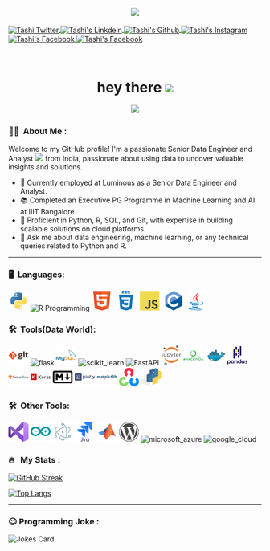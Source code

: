 <p align="center"><img src="https://media.giphy.com/media/MeJgB3yMMwIaHmKD4z/giphy.gif" width="100"/></p>


<a align="center" href="https://twitter.com/uchiha_tashi">
  <img align="center" alt="Tashi Twitter" width="22px" src="https://cdn.jsdelivr.net/npm/simple-icons@v3/icons/twitter.svg" />
</a>
<a align="center" href="https://www.linkedin.com/in/uchiha-tashi/">
  <img align="center" alt="Tashi's Linkdein" width="22px" src="https://cdn.jsdelivr.net/npm/simple-icons@v3/icons/linkedin.svg" />
</a>
<a align="center" href="https://github.com/uchihatashi">
  <img align="center" alt="Tashi's Github" width="22px" src="https://cdn.jsdelivr.net/npm/simple-icons@v3/icons/github.svg" />
</a>
<a align="center" href="http://instagram.com/uchiha_tashi">
  <img align="center" alt="Tashi's Instagram" width="22px" src="https://cdn.jsdelivr.net/npm/simple-icons@v3/icons/instagram.svg" />
</a>
<a align="center" href="https://www.facebook.com/trueninjatashi2/">
  <img align="center" alt="Tashi's Facebook" width="22px" src="https://cdn.jsdelivr.net/npm/simple-icons@v3/icons/facebook.svg" />
</a>
<a align="center" href="https://www.kaggle.com/uchihatashi">
  <img align="center" alt="Tashi's Facebook" width="22px" src="https://cdn.jsdelivr.net/npm/simple-icons@3.13.0/icons/kaggle.svg" />
</a>

<!-- <a href="https://www.youtube.com/channel/UCcljm_hFG4Uqa1XDGLCDReg">
  <img align="center" alt="Uchiha's Youtube" width="22px" src="https://cdn.jsdelivr.net/npm/simple-icons@v3/icons/youtube.svg" />
</a> -->

<p align="center"><img src="https://komarev.com/ghpvc/?username=uchihatashi&style=flat-square&color=blue" alt=""></p>
<h1 align="center">hey there <img src="https://media.giphy.com/media/hvRJCLFzcasrR4ia7z/giphy.gif" width="40"></h1>
<p align="center"><img src="https://media.giphy.com/media/1GEATImIxEXVR79Dhk/giphy.gif" /></p>


### 👨‍💻 &nbsp;About Me :

Welcome to my GitHub profile! I'm a passionate Senior Data Engineer and Analyst <img src="https://media.giphy.com/media/WUlplcMpOCEmTGBtBW/giphy.gif" width="30"> from India, passionate about using data to uncover valuable insights and solutions.
 
- 🔭 Currently employed at Luminous as a Senior Data Engineer and Analyst.
- 📚 Completed an Executive PG Programme in Machine Learning and AI at IIIT Bangalore.
- 🚀 Proficient in Python, R, SQL, and Git, with expertise in building scalable solutions on cloud platforms.
- 💬 Ask me about data engineering, machine learning, or any technical queries related to Python and R.

---


### 🖥️ &nbsp;Languages:
<p>
<img src="https://raw.githubusercontent.com/devicons/devicon/master/icons/python/python-original.svg" alt="python" width="40" height="40"/>
<img src="https://www.vectorlogo.zone/logos/r-project/r-project-official.svg" alt="R Programming" width="40" height="40"/>
<img src="https://github.com/devicons/devicon/blob/master/icons/html5/html5-original.svg" title="HTML5" alt="HTML" width="40" height="40"/>&nbsp;
<img src="https://github.com/devicons/devicon/blob/master/icons/css3/css3-plain-wordmark.svg"  title="CSS3" alt="CSS" width="40" height="40"/>&nbsp;
<img src="https://github.com/devicons/devicon/blob/master/icons/javascript/javascript-original.svg" title="JavaScript" alt="JavaScript" width="40" height="40"/>&nbsp;
<img src="https://github.com/devicons/devicon/blob/master/icons/c/c-original.svg" alt="python" width="40" height="40"/>
<img src="https://github.com/devicons/devicon/blob/master/icons/java/java-original.svg" alt="python" width="40" height="40"/>
</p>


### 🛠 &nbsp;Tools(Data World):
<p>
<img src="https://github.com/devicons/devicon/blob/master/icons/git/git-original-wordmark.svg" alt="flask" width="40" height="40"/>
<img src="https://www.vectorlogo.zone/logos/pocoo_flask/pocoo_flask-icon.svg" alt="flask" width="40" height="40"/>
<img src="https://raw.githubusercontent.com/devicons/devicon/master/icons/mysql/mysql-original-wordmark.svg" alt="mysql" width="40" height="40"/>
<img src="https://upload.wikimedia.org/wikipedia/commons/0/05/Scikit_learn_logo_small.svg" alt="scikit_learn" width="40" height="40"/>
<img src="https://fastapi.tiangolo.com/img/logo-margin/logo-teal.png" alt="FastAPI" width="60" height="40"/>
<img src="https://github.com/devicons/devicon/blob/master/icons/jupyter/jupyter-original-wordmark.svg" alt="jupyter" width="40" height="40"/>
<img src="https://github.com/devicons/devicon/blob/master/icons/anaconda/anaconda-original-wordmark.svg" alt="anaconda" width="40" height="40"/>
<img src="https://github.com/devicons/devicon/blob/master/icons/docker/docker-original.svg" alt="docker" width="40" height="40"/>
<img src="https://github.com/devicons/devicon/blob/master/icons/pandas/pandas-original-wordmark.svg" alt="pandas" width="40" height="40"/>
<img src="https://github.com/devicons/devicon/blob/master/icons/tensorflow/tensorflow-original-wordmark.svg" alt="tensorflow" width="40" height="40"/>
<img src="https://github.com/devicons/devicon/blob/master/icons/keras/keras-original-wordmark.svg" alt="keras" width="40" height="40"/>
<img src="https://github.com/devicons/devicon/blob/master/icons/markdown/markdown-original.svg" alt="markdown" width="40" height="40"/>
<img src="https://github.com/devicons/devicon/blob/master/icons/plotly/plotly-plain-wordmark.svg" alt="plotly" width="40" height="40"/>
<img src="https://github.com/devicons/devicon/blob/master/icons/matplotlib/matplotlib-plain-wordmark.svg" alt="matplotlib" width="40" height="40"/>
<img src="https://github.com/devicons/devicon/blob/master/icons/opencv/opencv-original.svg" alt="opencv" width="40" height="40"/>
<img src="https://github.com/devicons/devicon/blob/master/icons/pypi/pypi-original.svg" alt="pypi" width="40" height="40"/>
</p>

### 🛠 &nbsp;Other Tools:
<p>
<img src="https://github.com/devicons/devicon/blob/master/icons/visualstudio/visualstudio-original.svg" alt="visualstudio" width="40" height="40"/>
<img src="https://github.com/devicons/devicon/blob/master/icons/arduino/arduino-original.svg" alt="arduino" width="40" height="40"/>
<img src="https://github.com/devicons/devicon/blob/master/icons/electron/electron-original.svg" alt="electron" width="40" height="40"/>
<img src="https://github.com/devicons/devicon/blob/master/icons/jira/jira-original-wordmark.svg" alt="jira" width="40" height="40"/>
<img src="https://github.com/devicons/devicon/blob/master/icons/matlab/matlab-original.svg" alt="matlab" width="40" height="40"/>
<img src="https://github.com/devicons/devicon/blob/master/icons/wordpress/wordpress-plain.svg" alt="wordpress" width="40" height="40"/>
<img src="https://www.vectorlogo.zone/logos/microsoft_azure/microsoft_azure-icon.svg" alt="microsoft_azure" width="40" height="40"/>
<img src="https://www.vectorlogo.zone/logos/google_cloud/google_cloud-icon.svg" alt="google_cloud" width="40" height="40"/>
</p>

### 🔥 &nbsp; My Stats :

[![GitHub Streak](http://github-readme-streak-stats.herokuapp.com?user=uchihatashi&theme=dark)](https://git.io/streak-stats)


[![Top Langs](https://github-readme-stats.vercel.app/api/top-langs/?username=uchihatashi&layout=compact&theme=vision-friendly-dark)](https://github.com/anuraghazra/github-readme-stats)

---

### 😉 Programming Joke :
<!-- Markdown -->
![Jokes Card](https://readme-jokes.vercel.app/api)
